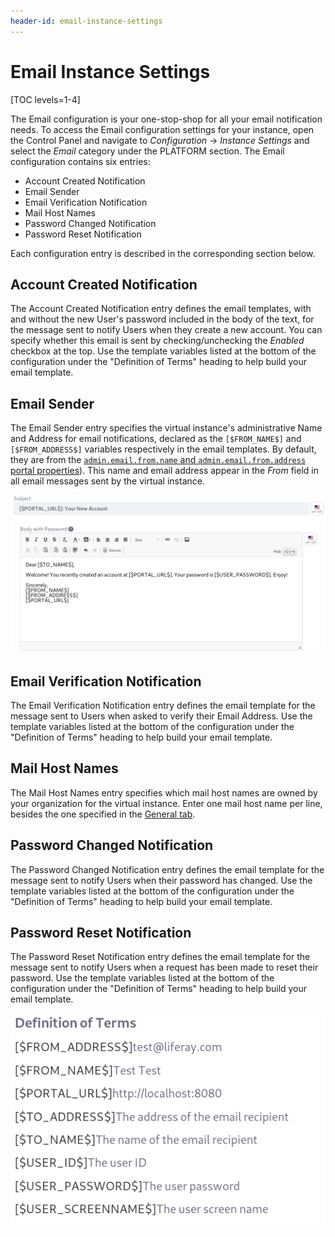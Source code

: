 ```yaml
---
header-id: email-instance-settings
---
```


# Email Instance Settings

[TOC levels=1-4]

The Email configuration is your one-stop-shop for all your email notification 
needs. To access the Email configuration settings for your instance, open the 
Control Panel and navigate to *Configuration* &rarr; *Instance Settings* and 
select the *Email* category under the PLATFORM section. The Email configuration 
contains six entries:

- Account Created Notification
- Email Sender
- Email Verification Notification
- Mail Host Names
- Password Changed Notification
- Password Reset Notification

Each configuration entry is described in the corresponding section below. 

## Account Created Notification

The Account Created Notification entry defines the email templates, with and 
without the new User's password included in the body of the text, for the 
message sent to notify Users when they create a new account. You can specify 
whether this email is sent by checking/unchecking the *Enabled* checkbox at the 
top. Use the template variables listed at the bottom of the configuration under 
the "Definition of Terms" heading to help build your email template. 

## Email Sender

The Email Sender entry specifies the virtual instance's administrative Name and 
Address for email notifications, declared as the `[$FROM_NAME$]` and 
`[$FROM_ADDRESS$]` variables respectively in the email templates. By default, 
they are from the [`admin.email.from.name` and `admin.email.from.address`](@platform-ref@/7.2-latest/propertiesdoc/portal.properties.html#Admin%20Portlet) [portal properties](/docs/7-2/deploy/-/knowledge_base/d/portal-properties)).
This name and email address appear in the *From* field in all email messages sent by the virtual instance. 

![Figure 1: Customize the email template for the email messages sent to new Users.](../../../../images/instance-settings-account-created.png)

## Email Verification Notification

The Email Verification Notification entry defines the email template for the 
message sent to Users when asked to verify their Email Address. Use the template 
variables listed at the bottom of the configuration under the 
"Definition of Terms" heading to help build your email template. 

## Mail Host Names

The Mail Host Names entry specifies which mail host names are owned by your 
organization for the virtual instance. Enter one mail host name per line, 
besides the one specified in the [General tab](). 

## Password Changed Notification

The Password Changed Notification entry defines the email template for the 
message sent to notify Users when their password has changed. Use the template 
variables listed at the bottom of the configuration under the 
"Definition of Terms" heading to help build your email template. 

## Password Reset Notification

The Password Reset Notification entry defines the email template for the message 
sent to notify Users when a request has been made to reset their password. Use 
the template variables listed at the bottom of the configuration under the 
"Definition of Terms" heading to help build your email template. 

![Figure 2: There are some handy variables available for use in email templates.](../../../../images/instance-settings-definition-of-terms.png)
